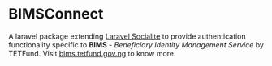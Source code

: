 # BIMSConnect

A laravel package extending [Laravel Socialite](https://laravel.com/docs/10.x/socialite) to provide authentication functionality specific to **BIMS** - *Beneficiary Identity Management Service* by TETFund.
Visit [bims.tetfund.gov.ng](https://bims.tetfund.gov.ng) to know more.

